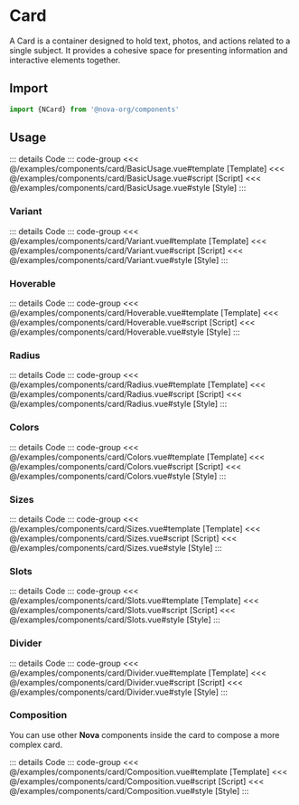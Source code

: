<script setup>
import {NCard, NButton, NText} from '@nova-org/components'
import DisplayContainer from '../examples/partials/DisplayContainer.vue'
import BasicUsage from '../examples/components/card/BasicUsage.vue'
import Variant from '../examples/components/card/Variant.vue'
import Hoverable from '../examples/components/card/Hoverable.vue'
import Radius from '../examples/components/card/Radius.vue'
import Colors from '../examples/components/card/Colors.vue'
import Sizes from '../examples/components/card/Sizes.vue'
import Slots from '../examples/components/card/Slots.vue'
import Divider from '../examples/components/card/Divider.vue'
import Composition from '../examples/components/card/Composition.vue'
</script>

# Card

A Card is a container designed to hold text, photos, and actions related to a single subject. It provides a cohesive
space for presenting information and interactive elements together.

## Import

```ts
import {NCard} from '@nova-org/components'
```

## Usage

<display-container>
    <basic-usage/>
</display-container>

::: details Code
::: code-group
<<< @/examples/components/card/BasicUsage.vue#template [Template]
<<< @/examples/components/card/BasicUsage.vue#script [Script]
<<< @/examples/components/card/BasicUsage.vue#style [Style]
:::

### Variant

<display-container>
    <variant/>
</display-container>

::: details Code
::: code-group
<<< @/examples/components/card/Variant.vue#template [Template]
<<< @/examples/components/card/Variant.vue#script [Script]
<<< @/examples/components/card/Variant.vue#style [Style]
:::

### Hoverable

<display-container>
    <hoverable/>
</display-container>

::: details Code
::: code-group
<<< @/examples/components/card/Hoverable.vue#template [Template]
<<< @/examples/components/card/Hoverable.vue#script [Script]
<<< @/examples/components/card/Hoverable.vue#style [Style]
:::

### Radius

<display-container>
    <radius/>
</display-container>

::: details Code
::: code-group
<<< @/examples/components/card/Radius.vue#template [Template]
<<< @/examples/components/card/Radius.vue#script [Script]
<<< @/examples/components/card/Radius.vue#style [Style]
:::

### Colors

<display-container>
    <colors/>
</display-container>

::: details Code
::: code-group
<<< @/examples/components/card/Colors.vue#template [Template]
<<< @/examples/components/card/Colors.vue#script [Script]
<<< @/examples/components/card/Colors.vue#style [Style]
:::

### Sizes

<display-container>
    <sizes/>
</display-container>

::: details Code
::: code-group
<<< @/examples/components/card/Sizes.vue#template [Template]
<<< @/examples/components/card/Sizes.vue#script [Script]
<<< @/examples/components/card/Sizes.vue#style [Style]
:::

### Slots

<display-container>
    <slots/>
</display-container>

::: details Code
::: code-group
<<< @/examples/components/card/Slots.vue#template [Template]
<<< @/examples/components/card/Slots.vue#script [Script]
<<< @/examples/components/card/Slots.vue#style [Style]
:::

### Divider

<display-container>
    <divider/>
</display-container>

::: details Code
::: code-group
<<< @/examples/components/card/Divider.vue#template [Template]
<<< @/examples/components/card/Divider.vue#script [Script]
<<< @/examples/components/card/Divider.vue#style [Style]
:::

### Composition

You can use other **Nova** components inside the card to compose a more complex card.

<display-container>
    <composition/>
</display-container>

::: details Code
::: code-group
<<< @/examples/components/card/Composition.vue#template [Template]
<<< @/examples/components/card/Composition.vue#script [Script]
<<< @/examples/components/card/Composition.vue#style [Style]
:::

